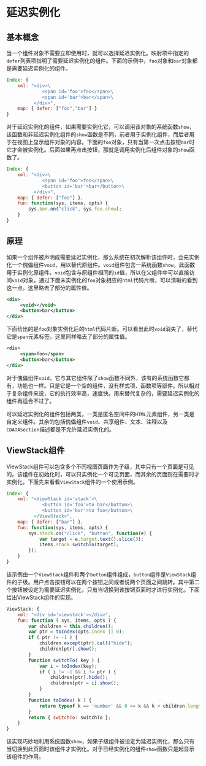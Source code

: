# 延迟实例化

## 基本概念

当一个组件对象不需要立即使用时，就可以选择延迟实例化。映射项中指定的`defer`列表项指明了需要延迟实例化的组件。下面的示例中，`foo`对象和`bar`对象都是需要延迟实例化的组件。

```js
Index: {
    xml: "<div>\
             <span id='foo'>foo</span>\
             <span id='bar'>bar</span>\
          </div>",
    map: { defer: ["foo","bar"] }
}
```

对于延迟实例化的组件，如果需要实例化它，可以调用该对象的系统函数`show`，该函数和非延迟实例化组件的`show`函数是不同，前者用于实例化组件，而后者用于在视图上显示组件对象的内容。下面的`foo`对象，只有当第一次点击按钮`bar`时它才会被实例化。后面如果再点击按钮，那就是调用实例化后组件对象的`show`函数了。

```js
Index: {
    xml: "<div>\
             <span id='foo'>foo</span>\
             <button id='bar'>bar</button>\
          </div>",
    map: { defer: ["foo"] },
    fun: function(sys, items, opts) {
        sys.bar.on("click", sys.foo.show);
    }
}
```

## 原理

如果一个组件被声明成需要延迟实例化，那么系统在初次解析该组件时，会先实例化一个傀儡组件`void`，用以替代原组件。`void`组件包含一系统函数`show`，此函数用于实例化原组件。`void`包含与原组件相同的`id`值，所以在父组件中可以直接访问`void`对象。通过下面未实例化的`foo`对象相应的`html`代码片断，可以清晰的看到这一点。这里略去了部分的属性值。

```xml
<div>
     <void></void>
     <button>bar</button>
</div> 
```

下面给出的是`foo`对象实例化后的`html`代码片断。可以看出此时`void`消失了，替代它是`span`元素标签。这里同样略去了部分的属性值。

```xml
<div>
     <span>foo</span>
     <button>bar</button>
</div>
```

对于傀儡组件`void`，它与其它组件除了`show`函数不同外，该有的系统函数它都有，功能也一样。只是它是一个空的组件，没有样式项、函数项等部件。所以相对于复杂组件来说，它的执行效率高，速度快。用来替代复杂的，需要延迟实例化的组件再适合不过了。

可以延迟实例化的组件包括两类，一类是匿名空间中的`HTML`元素组件，另一类是自定义组件。其余的包括傀儡组件`void`、共享组件、文本、注释以及`CDATASection`描述都是不允许延迟实例化的。

## ViewStack组件

ViewStack组件可以包含多个不同视图页面作为子级，其中只有一个页面是可见的。该组件在初始化时，可以只实例化一个可见页面，而其余的页面则在需要时才实例化。下面先来看看`ViewStack`组件的一个使用示例。

```js
Index: {
    xml: "<ViewStack id='stack'>\
             <button id='foo'>to bar</button>\
             <button id='bar'>to foo</button>\
          </ViewStack>",
    map: { defer: ["bar"] },
    fun: function(sys, items, opts) {
        sys.stack.on("click", "button", function(e) {
            var target = e.target.text().slice(3);
            items.stack.switchTo(target);
        });
    }
}
```
该示例由一个`ViewStack`组件和两个`button`组件组成，`button`组件是`ViewStack`组件的子级。用户点击按钮可以在两个按钮之间或者说两个页面之间跳转。其中第二个按钮被设定为需要延迟实例化，只有当切换到该按钮页面时才进行实例化。下面给出ViewStack组件的实现。

```js
ViewStack: {
    xml: "<div id='viewstack'></div>",
    fun: function ( sys, items, opts ) {
        var children = this.children();
        var ptr = toIndex(opts.index || 0);
        if ( ptr != -1 ) {
            children.except(ptr).call("hide");
            children[ptr].show();
        }
        function switchTo( key ) {
            var i = toIndex(key);
            if ( i != -1 && i != ptr ) {
                children[ptr].hide();
                children[ptr = i].show();
            }
        }
        function toIndex( k ) {
            return typeof k == 'number' && 0 <= k && k < children.length ? k : -1;
        }
        return { switchTo: switchTo };
    }
}
```

该实现巧妙地利用系统函数`show`，如果子级组件被设定为延迟实例化，那么只有当切换到此页面时该组件才实例化。对于已经实例化的组件`show`函数只是起显示该组件的作用。